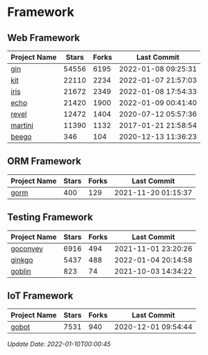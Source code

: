 # Framework

## Web Framework
| Project Name | Stars | Forks | Last Commit |
| ------------ | ----- | ----- | ----------- |
| [gin](https://github.com/gin-gonic/gin) | 54556 | 6195 | 2022-01-08 09:25:31 |
| [kit](https://github.com/go-kit/kit) | 22110 | 2234 | 2022-01-07 21:57:03 |
| [iris](https://github.com/kataras/iris) | 21672 | 2349 | 2022-01-08 17:54:33 |
| [echo](https://github.com/labstack/echo) | 21420 | 1900 | 2022-01-09 00:41:40 |
| [revel](https://github.com/revel/revel) | 12472 | 1404 | 2020-07-12 05:57:36 |
| [martini](https://github.com/go-martini/martini) | 11390 | 1132 | 2017-01-21 21:58:54 |
| [beego](https://github.com/astaxie/beego) | 346 | 104 | 2020-12-13 11:36:23 |

## ORM Framework
| Project Name | Stars | Forks | Last Commit |
| ------------ | ----- | ----- | ----------- |
| [gorm](https://github.com/jinzhu/gorm) | 400 | 129 | 2021-11-20 01:15:37 |

## Testing Framework
| Project Name | Stars | Forks | Last Commit |
| ------------ | ----- | ----- | ----------- |
| [goconvey](https://github.com/smartystreets/goconvey) | 6916 | 494 | 2021-11-01 23:20:26 |
| [ginkgo](https://github.com/onsi/ginkgo) | 5437 | 488 | 2022-01-04 20:14:58 |
| [goblin](https://github.com/franela/goblin) | 823 | 74 | 2021-10-03 14:34:22 |

## IoT Framework
| Project Name | Stars | Forks | Last Commit |
| ------------ | ----- | ----- | ----------- |
| [gobot](https://github.com/hybridgroup/gobot) | 7531 | 940 | 2020-12-01 09:54:44 |

*Update Date: 2022-01-10T00:00:45*